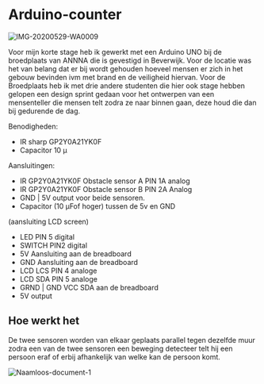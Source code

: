 # Arduino-counter

<img src="https://i.ibb.co/VWfk4pV/IMG-20200529-WA0009.jpg" alt="IMG-20200529-WA0009" border="0">

Voor mijn korte stage heb ik gewerkt met een Arduino UNO bij de broedplaats van ANNNA die is gevestigd in Beverwijk. Voor de locatie was het van belang dat er 
bij wordt gehouden hoeveel mensen er zich in het gebouw bevinden ivm met brand en de veiligheid hiervan. Voor de Broedplaats heb ik met drie andere studenten die hier ook stage hebben
gelopen een design sprint gedaan voor het ontwerpen van een mensenteller die mensen telt zodra ze naar binnen gaan, deze houd die dan bij gedurende de dag.

Benodigheden:
* IR sharp GP2Y0A21YK0F
* Capacitor 10 µ

Aansluitingen:
* IR GP2Y0A21YK0F  Obstacle sensor A PIN 1A analog
* IR GP2Y0A21YK0F  Obstacle sensor B PIN 2A Analog
* GND | 5V output voor beide sensoren.
* Capacitor (10 µFof hoger) tussen de 5v en GND

(aansluiting LCD screen)
* LED PIN 5 digital
* SWITCH PIN2 digital
* 5V Aansluiting aan de breadboard
* GND Aansluiting aan de breadboard
* LCD LCS PIN 4 analoge 
* LCD SDA PIN 5 analoge 
* GRND | GND VCC SDA aan de breadboard
* 5V output


## Hoe werkt het 
De twee sensoren worden van elkaar geplaats parallel tegen dezelfde muur zodra een van de twee sensoren een beweging detecteer telt hij een persoon eraf of erbij afhankelijk van welke kan de persoon komt.

<img src="https://i.ibb.co/RCtRGRq/Naamloos-document-1.png" alt="Naamloos-document-1" border="0">
